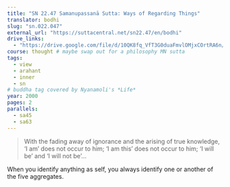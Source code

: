 ```yaml
---
title: "SN 22.47 Samanupassanā Sutta: Ways of Regarding Things"
translator: bodhi
slug: "sn.022.047"
external_url: "https://suttacentral.net/sn22.47/en/bodhi"
drive_links:
  - "https://drive.google.com/file/d/10QK8fq_VfT3G0duaFmvlOMjxCOrtRA6n/view?usp=drivesdk"
course: thought # maybe swap out for a philosophy MN sutta
tags:
  - view
  - arahant
  - inner
  - sn
# buddha tag covered by Nyanamoli's *Life*
year: 2000
pages: 2
parallels:
  - sa45
  - sa63
---
```


> With the fading away of ignorance and the arising of true knowledge, ‘I am’ does not occur to him; ‘I am this’ does not occur to him; ‘I will be’ and ‘I will not be’...

When you identify anything as self, you always identify one or another of the five aggregates.
